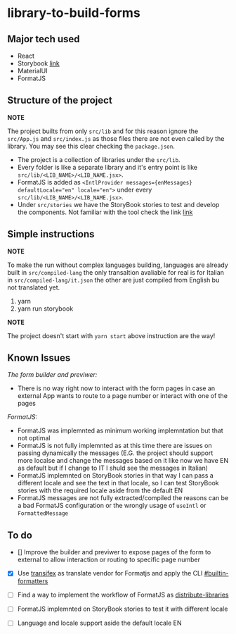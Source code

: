 # library-to-build-forms

## Major tech used

- React
- Storybook [link](https://storybook.js.org/)
- MaterialUI
- FormatJS

## Structure of the project

**NOTE**

The project builts from only `src/lib` and for this reason ignore the `src/App.js` and `src/index.js` as those files there are not even called by the library.
You may see this clear checking the `package.json`.

- The project is a collection of libraries under the `src/lib`.
- Every folder is like a separate library and it's entry point is like `src/lib/<LIB_NAME>/<LIB_NAME.jsx>`.
- FormatJS is added as `<IntlProvider messages={enMessages} defaultLocale="en" locale="en">` under every `src/lib/<LIB_NAME>/<LIB_NAME.jsx>`.
- Under `src/stories` we have the StoryBook stories to test and develop the components. Not familiar with the tool check the link [link](https://storybook.js.org/) 

## Simple instructions

**NOTE**

To make the run without complex languages building, languages are already built in `src/compiled-lang` the only transaltion avaliable for real is for Italian in `src/compiled-lang/it.json` the other are just compiled from English bu not translated yet. 

1. yarn
3. yarn run storybook

**NOTE**

The project doesn't start with `yarn start` above instruction are the way!

## Known Issues

*The form builder and previwer:*

- There is no way right now to interact with the form pages in case an external App wants to route to a page number or interact with one of the pages

*FormatJS:*

- FormatJS was implemnted as minimum working implemntation but that not optimal
- FormatJS is not fully implemnted as at this time there are issues on passing dynamically the messages (E.G. the project should support more localse and change the messages based on it like now we have EN as default but if I change to IT I shuld see the messages in Italian)
- FormatJS implemnted on StoryBook stories in that way I can pass a different locale and see the text in that locale, so I can test StoryBook stories with the required locale aside from the default EN
- FormatJS messages are not fully extracted/compiled the reasons can be a bad FormatJS configuration or the wrongly usage of `useIntl` or `FormattedMessage`

## To do

- [] Improve the builder and previwer to expose pages of the form to external to allow interaction or routing to specific page number
- [x] Use [transifex](https://www.transifex.com/) as translate vendor for Formatjs and apply the CLI [#builtin-formatters](https://formatjs.io/docs/tooling/cli/#builtin-formatters)
- [ ] Find a way to implement the workflow of FormatJS as [distribute-libraries](https://formatjs.io/docs/guides/distribute-libraries)
- [ ] FormatJS implemnted on StoryBook stories to test it with different locale
- [ ] Language and locale support aside the default locale EN


 
